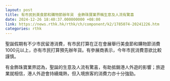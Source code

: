 ```yaml
---
layout: post
title: 有市民到美食節和購物節辦年貨　金飾珠寶業界稱生意及人流有驚喜
date: 2024-12-26 18:40:37.000000000 +08:00
link: https://news.rthk.hk/rthk/ch/component/k2/1785074-20241226.htm
categories: rthk
---
```


聖誕假期有不少市民留港消費，有市民打算在正在會展舉行美食節和購物節消費1000元以上，亦有市民打算預先辦年貨。有參展商表示，今年市民消費意欲比較謹慎。

有金飾珠寶業界認為，聖誕的生意及人流有驚喜，有助抵銷港人外遊的影響；旅遊業就相信，港人外遊會持續熾熱，但入境旅客的消費力亦十分強勁。
